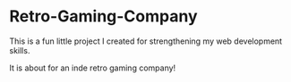 # Retro-Gaming-Company

This is a fun little project I created for strengthening my web development skills.

It is about for an inde retro gaming company!
